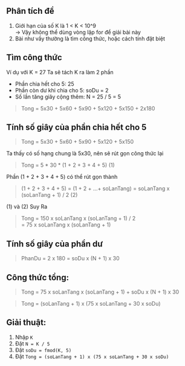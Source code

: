 
## Phân tích đề
1. Giới hạn của số K là 1 < K < 10^9  
-> Vậy không thể dùng vòng lặp for để giải bài này
2. Bài như vầy thường là tìm công thức, hoặc cách tính đặt biệt  

## Tìm công thức  
Ví dụ với K = 27
Ta sẽ tách K ra làm 2 phần
- Phần chia hết cho 5: 25
- Phần còn dư khi chia cho 5: soDu = 2
- Số lần tăng giây cộng thêm: N = 25 / 5 = 5

> Tong = 5x30 + 5x60 + 5x90 + 5x120 + 5x150 + 2x180

## Tính số giây của phần chia hết cho 5

> Tong = 5x30 + 5x60 + 5x90 + 5x120 + 5x150

Ta thấy có số hạng chung là 5x30, nên sẽ rút gọn công thức lại

> Tong = 5 * 30 * (1 + 2 + 3 + 4 + 5)          (1)

Phần (1 + 2 + 3 + 4 + 5) có thể rút gọn thành 

> (1 + 2 + 3 + 4 + 5) = (1 + 2 + ...+ soLanTang) = soLanTang x (soLanTang + 1) / 2            (2)

(1) và (2) Suy Ra

> Tong = 150 x soLanTang x (soLanTang + 1) / 2  
> = 75 x soLanTang x (soLanTang + 1)

## Tính số giây của phần dư
> PhanDu = 2 x 180 = soDu x (N + 1) x 30


## Công thức tổng:

> Tong = 75 x soLanTang x (soLanTang + 1) + soDu x (N + 1) x 30  

> Tong = (soLanTang + 1) x (75 x soLanTang + 30 x soDu)

## Giải thuật:
1. Nhập `K`
2. Đặt `N = K / 5`
3. Đặt `soDu = fmod(K, 5)`
4. Đặt `Tong = (soLanTang + 1) x (75 x soLanTang + 30 x soDu)`  







